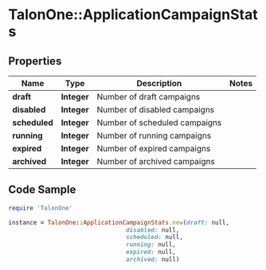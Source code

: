 # TalonOne::ApplicationCampaignStats

## Properties

Name | Type | Description | Notes
------------ | ------------- | ------------- | -------------
**draft** | **Integer** | Number of draft campaigns | 
**disabled** | **Integer** | Number of disabled campaigns | 
**scheduled** | **Integer** | Number of scheduled campaigns | 
**running** | **Integer** | Number of running campaigns | 
**expired** | **Integer** | Number of expired campaigns | 
**archived** | **Integer** | Number of archived campaigns | 

## Code Sample

```ruby
require 'TalonOne'

instance = TalonOne::ApplicationCampaignStats.new(draft: null,
                                 disabled: null,
                                 scheduled: null,
                                 running: null,
                                 expired: null,
                                 archived: null)
```


